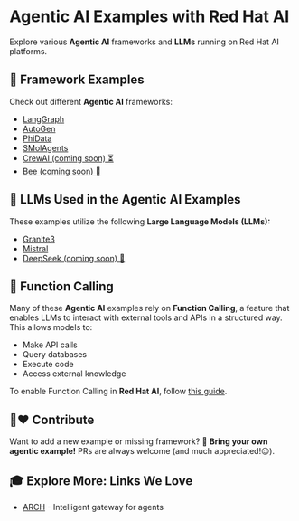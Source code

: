 # Agentic AI Examples with Red Hat AI  

Explore various **Agentic AI** frameworks and **LLMs** running on Red Hat AI platforms.  

## 🚀 Framework Examples  

Check out different **Agentic AI** frameworks:  

- [LangGraph](./frameworks/langgraph/)  
- [AutoGen](./frameworks/autogen/)  
- [PhiData](./frameworks/phidata/)  
- [SMolAgents](./frameworks/smolagents/)  
- [CrewAI (coming soon) ⏳](./frameworks/crewAI/)  
- [Bee (coming soon) 🐝](./frameworks/bee/)  

## 🧠 LLMs Used in the Agentic AI Examples  

These examples utilize the following **Large Language Models (LLMs):**  

- [Granite3](https://huggingface.co/ibm-granite)  
- [Mistral](https://huggingface.co/mistralai/Mistral-7B-Instruct-v0.3)  
- [DeepSeek (coming soon) 🔎](https://huggingface.co/deepseek-ai/DeepSeek-R1-Distill-Qwen-32B)  

## 🔗 Function Calling  

Many of these **Agentic AI** examples rely on **Function Calling**, a feature that enables LLMs to interact with external tools and APIs in a structured way. This allows models to:  

- Make API calls  
- Query databases  
- Execute code  
- Access external knowledge  


To enable Function Calling in **Red Hat AI**, follow [this guide](https://ai-on-openshift.io/odh-rhoai/enable-function-calling/).  

## 🤝❤️ Contribute  

Want to add a new example or missing framework? 🎉 **Bring your own agentic example!** PRs are always welcome (and much appreciated!😌).  


## 🎓 Explore More: Links We Love

- [ARCH](https://archgw.com/) - Intelligent gateway for agents